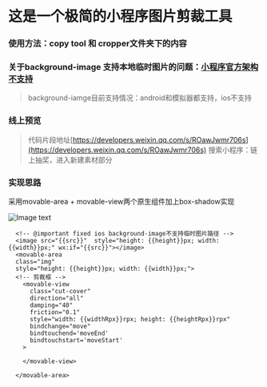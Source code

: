 # 这是一个极简的小程序图片剪裁工具
### 使用方法：copy tool 和 cropper文件夹下的内容
### 关于background-image 支持本地临时图片的问题：[小程序官方架构不支持](https://developers.weixin.qq.com/community/develop/doc/000ca400300ff8169ea7bb4005b800)
> background-iamge目前支持情况：android和模拟器都支持，ios不支持
### 线上预览
> 代码片段地址[https://developers.weixin.qq.com/s/ROawJwmr706s](https://developers.weixin.qq.com/s/ROawJwmr706s)
> 搜索小程序：链上抽奖，进入新建素材部分

### 实现思路
采用movable-area + movable-view两个原生组件加上box-shadow实现

![Image text](https://horizon-mall-test.oss-cn-hzfinance.aliyuncs.com/lottery-mini-test/155133658370951558.png)
```
  <!-- @important fixed ios background-image不支持临时图片路径 -->
  <image src="{{src}}"  style="height: {{height}}px; width: {{width}}px;" wx:if="{{src}}"></image>
  <movable-area 
  class="img"
  style="height: {{height}}px; width: {{width}}px;">
  <!-- 剪裁框 -->
    <movable-view
      class="cut-cover"
      direction="all"
      damping="40"
      friction="0.1"
      style="width: {{widthRpx}}rpx; height: {{heightRpx}}rpx"
      bindchange="move"
      bindtouchend='moveEnd'
      bindtouchstart='moveStart'
    >
    
    </movable-view>
    
  </movable-area>
```



